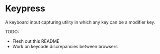 Keypress
========

A keyboard input capturing utility in which any key can be a modifier key.

TODO:
* Flesh out this README
* Work on keycode discrepancies between browsers
